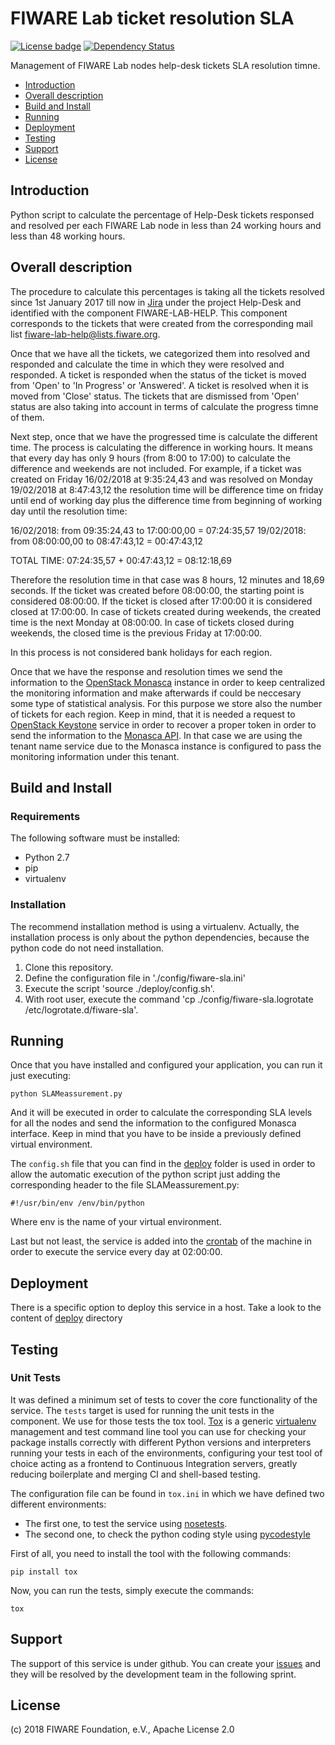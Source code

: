 # FIWARE Lab ticket resolution SLA

[![License badge](https://img.shields.io/badge/license-Apache_2.0-blue.svg)](https://opensource.org/licenses/Apache-2.0)
[![Dependency Status](https://gemnasium.com/badges/github.com/flopezag/fiware-sla.svg)](https://gemnasium.com/github.com/flopezag/fiware-sla)
<!-- [![Build Status](https://travis-ci.org/flopezag/fiware-sla.svg?branch=master)](https://travis-ci.org/flopezag/fiware-sla)
[![Coverage Status](https://coveralls.io/repos/github/flopezag/fiware-sla/badge.svg)](https://coveralls.io/github/flopezag/fiware-sla)
[![Documentation Status](https://readthedocs.org/projects/fiware-sla/badge/?version=latest)](http://fiware-sla.readthedocs.io/en/latest/?badge=latest)
-->

Management of FIWARE Lab nodes help-desk tickets SLA resolution timne.

* [Introduction](#introduction)
* [Overall description](#overall_description)
* [Build and Install](#build-and-install)
* [Running](#running)
* [Deployment](#deployment)
* [Testing](#testing)
* [Support](#support)
* [License](#license)

## Introduction

Python script to calculate the percentage of Help-Desk tickets responsed and resolved per each
FIWARE Lab node in less than 24 working hours and less than 48 working hours.

## Overall description

The procedure to calculate this percentages is taking all the tickets resolved
since 1st January 2017 till now in [Jira](https://jira.fiware.org) under the
project Help-Desk and identified with the component FIWARE-LAB-HELP. This component
corresponds to the tickets that were created from the corresponding mail list
fiware-lab-help@lists.fiware.org.

Once that we have all the tickets, we categorized them into resolved and responded
and calculate the time in which they were resolved and responded. A ticket is responded
when the status of the ticket is moved from 'Open' to 'In Progress' or 'Answered'. A
ticket is resolved when it is moved from 'Close' status. The tickets that are dismissed
from 'Open' status are also taking into account in terms of calculate the progress timne
of them.

Next step, once that we have the progressed time is calculate the different time. The process
is calculating the difference in working hours. It means that every day has only 9 hours
(from 8:00 to 17:00) to calculate the difference and weekends are not included. For example, if
a ticket was created on Friday 16/02/2018 at 9:35:24,43 and was resolved on Monday 19/02/2018
at 8:47:43,12 the resolution time will be difference time on friday until end of working day
plus the difference time from beginning of working day until the resolution time:

16/02/2018: from 09:35:24,43 to 17:00:00,00 = 07:24:35,57
19/02/2018: from 08:00:00,00 to 08:47:43,12 = 00:47:43,12

TOTAL TIME: 07:24:35,57 + 00:47:43,12 = 08:12:18,69

Therefore the resolution time in that case was 8 hours, 12 minutes and 18,69 seconds. If the
ticket was created before 08:00:00, the starting point is considered 08:00:00. If the ticket is
closed after 17:00:00 it is considered closed at 17:00:00. In case of tickets created during
weekends, the created time is the next Monday at 08:00:00. In case of tickets closed during
weekends, the closed time is the previous Friday at 17:00:00.

In this process is not considered bank holidays for each region.

Once that we have the response and resolution times we send the information to the
[OpenStack Monasca](https://wiki.openstack.org/wiki/Monasca) instance in order to keep centralized
the monitoring information and make afterwards if could be neccesary some type of statistical
analysis. For this purpose we store also the number of tickets for each region. Keep in mind,
that it is needed a request to [OpenStack Keystone](https://wiki.openstack.org/wiki/Keystone)
service in order to recover a proper token in order to send the information to the [Monasca API](https://github.com/openstack/monasca-api/blob/master/docs/monasca-api-spec.md). In that case we
are using the tenant name service due to the Monasca instance is configured to pass the monitoring
information under this tenant.

## Build and Install

### Requirements

The following software must be installed:

* Python 2.7
* pip
* virtualenv

### Installation

The recommend installation method is using a virtualenv. Actually, the
installation process is only about the python dependencies, because the python
code do not need installation.

1. Clone this repository.
1. Define the configuration file in './config/fiware-sla.ini'
1. Execute the script 'source ./deploy/config.sh'.
1. With root user, execute the command 'cp ./config/fiware-sla.logrotate /etc/logrotate.d/fiware-sla'.

## Running

Once that you have installed and configured your application, you can run it
just executing:

    python SLAMeassurement.py

And it will be executed in order to calculate the corresponding SLA levels for all the nodes and
send the information to the configured Monasca interface. Keep in mind that you have to be inside
a previously defined virtual environment.

The ``config.sh`` file that you can find in the [deploy](deploy) folder is used in order to allow
the automatic execution of the python script just adding the corresponding header to the file
SLAMeassurement.py:

    #!/usr/bin/env /env/bin/python

Where env is the name of your virtual environment.

Last but not least, the service is added into the
[crontab](https://manpages.debian.org/jessie/cron/crontab.5.en.html) of the machine in order to
execute the service every day at 02:00:00.

## Deployment

There is a specific option to deploy this service in a host. Take a look to
the content of [deploy](deploy/README.md) directory

## Testing

### Unit Tests

It was defined a minimum set of tests to cover the core functionality of the
service. The ``tests`` target is used for running the unit tests in the
component. We use for those tests the tox tool.
[Tox](https://tox.readthedocs.io/en/latest/) is a generic
[virtualenv](https://pypi.python.org/pypi/virtualenv) management and test
command line tool you can use for checking your package installs correctly
with different Python versions and interpreters running your tests in each
of the environments, configuring your test tool of choice acting as a
frontend to Continuous Integration servers, greatly reducing boilerplate and
merging CI and shell-based testing.

The configuration file can be found in ``tox.ini`` in which we have defined two
different environments:

* The first one, to test the service using [nosetests](http://nose.readthedocs.io/en/latest/).
* The second one, to check the python coding style using [pycodestyle](https://pycodestyle.readthedocs.io/en/latest/)

First of all, you need to install the tool with the following commands:

    pip install tox

Now, you can run the tests, simply execute the commands:

    tox

## Support

The support of this service is under github. You can create your [issues](https://github.com/flopezag/fiware-sla/issues/new)
and they will be resolved by the development team in the following sprint.

## License

\(c) 2018 FIWARE Foundation, e.V., Apache License 2.0
